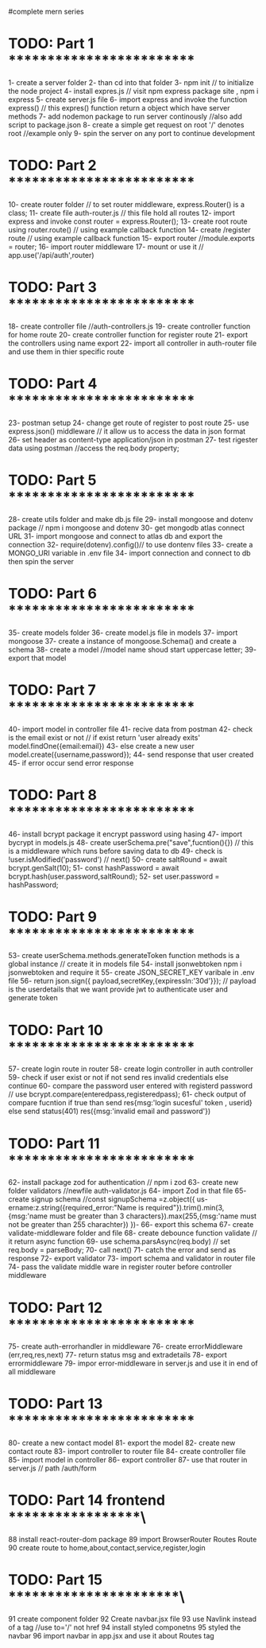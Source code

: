 #complete mern series

# TODO: Part 1 **\*\*\*\***\*\***\*\*\*\***\*\*\*\***\*\*\*\***\*\***\*\*\*\***

1- create a server folder
2- than cd into that folder
3- npm init // to initialize the node project
4- install expres.js // visit npm express package site , npm i express
5- create server.js file
6- import express and invoke the function express() // this expres() function return a object which have server methods
7- add nodemon package to run server continously //also add script to package.json
8- create a simple get request on root '/' denotes root //example only
9- spin the server on any port to continue development

# TODO: Part 2 **\*\*\*\***\*\***\*\*\*\***\*\*\*\***\*\*\*\***\*\***\*\*\*\***

10- create router folder // to set router middleware, express.Router() is a class;
11- create file auth-router.js // this file hold all routes
12- import express and invoke const router = express.Router();
13- create root route using router.route() // using example callback function
14- create /register route // using example callback function
15- export router //module.exports = router;
16- import router middleware
17- mount or use it // app.use('/api/auth',router)

# TODO: Part 3 **\*\*\*\***\*\***\*\*\*\***\*\*\*\***\*\*\*\***\*\***\*\*\*\***

18- create controller file //auth-controllers.js
19- create controller function for home route
20- create controller function for register route
21- export the controllers using name export
22- import all controller in auth-router file and use them in thier specific route

# TODO: Part 4 **\*\*\*\***\*\***\*\*\*\***\*\*\*\***\*\*\*\***\*\***\*\*\*\***

23- postman setup
24- change get route of register to post route
25- use express.json() middleware // it allow us to access the data in json format
26- set header as content-type application/json in postman
27- test rigester data using postman //access the req.body property;

# TODO: Part 5 **\*\*\*\***\*\***\*\*\*\***\*\*\*\***\*\*\*\***\*\***\*\*\*\***

28- create utils folder and make db.js file
29- install mongoose and dotenv package // npm i mongoose and dotenv
30- get mongodb atlas connect URL
31- import mongoose and connect to atlas db and export the connection
32- require(dotenv).config()// to use dontenv files
33- create a MONGO_URI variable in .env file
34- import connection and connect to db then spin the server

# TODO: Part 6 **\*\*\*\***\*\***\*\*\*\***\*\*\*\***\*\*\*\***\*\***\*\*\*\***

35- create models folder
36- create model.js file in models
37- import mongoose
37- create a instance of mongoose.Schema() and create a schema
38- create a model //model name shoud start uppercase letter;
39- export that model

# TODO: Part 7 **\*\*\*\***\*\***\*\*\*\***\*\*\*\***\*\*\*\***\*\***\*\*\*\***

40- import model in controller file
41- recive data from postman
42- check is the email exist or not // if exist return 'user already exits' model.findOne({email:email})
43- else create a new user model.create({username,password});
44- send response that user created
45- if error occur send error response

# TODO: Part 8 **\*\*\*\***\*\***\*\*\*\***\*\*\*\***\*\*\*\***\*\***\*\*\*\***

46- install bcrypt package it encrypt password using hasing
47- import bycrypt in models.js
48- create userSchema.pre("save",fucntion(){}) // this is a middleware which runs before saving data to db
49- check is !user.isModified('password') // next()
50- create saltRound = await bcrypt.genSalt(10);
51- const hashPassword = await bcrypt.hash(user.password,saltRound);
52- set user.password = hashPassword;

# TODO: Part 9 **\*\*\*\***\*\***\*\*\*\***\*\*\*\***\*\*\*\***\*\***\*\*\*\***

53- create userSchema.methods.generateToken function methods is a global instance // create it in models file
54- install jsonwebtoken npm i jsonwebtoken and require it
55- create JSON_SECRET_KEY varibale in .env file
56- return json.sign({ payload,secretKey,{expiressIn:'30d'}}); // payload is the userdetails that we want provide jwt to authenticate user and generate token

# TODO: Part 10 **\*\*\*\***\*\***\*\*\*\***\*\*\*\***\*\*\*\***\*\***\*\*\*\***

57- create login route in router
58- create login controller in auth controller
59- check if user exist or not if not send res invalid credentials else continue
60- compare the password user entered with registerd password // use bcrypt.compare(enteredpass,registeredpass);
61- check output of compare fucntion if true than send res{msg:'login sucesful' token , userid} else send status(401) res({msg:'invalid email and password'})

# TODO: Part 11 **\*\*\*\***\*\***\*\*\*\***\*\*\*\***\*\*\*\***\*\***\*\*\*\***

62- install package zod for authentication // npm i zod
63- create new folder validators //newfile auth-validator.js
64- import Zod in that file
65- create signup schema //const signupSchema =z.object({
us-ername:z.string({required_error:"Name is required"}).trim().min(3,{msg:'name must be greater than 3 characters}).max(255,{msg:'name must not be greater than 255 charachter})
})-
66- export this schema
67- create validate-middleware folder and file
68- create debounce function validate // it return async function
69- use schema.parsAsync(req.body) // set req.body = parseBody;
70- call next()
71- catch the error and send as response
72- export validator
73- import schema and validator in router file
74- pass the validate middle ware in register router before controller middleware

# TODO: Part 12 **\*\*\*\***\*\***\*\*\*\***\*\*\*\***\*\*\*\***\*\***\*\*\*\***

75- create auth-errorhandler in middleware
76- create errorMiddleware (err,req,res,next)
77- return status msg and extradetails
78- export errormiddleware
79- impor error-middleware in server.js and use it in end of all middleware

# TODO: Part 13 **\*\*\*\***\*\***\*\*\*\***\*\*\*\***\*\*\*\***\*\***\*\*\*\***

80- create a new contact model
81- export the model
82- create new contact route
83- import controller to router file
84- create controller file
85- import model in controller
86- export controller
87- use that router in server.js // path /auth/form

# TODO: Part 14 frontend **\*\*\*\***\*\***\*\*\*\***\*\*\*\*\*\*\*\

88 install react-router-dom package
89 import BrowserRouter Routes Route
90 create route to home,about,contact,service,register,login

# TODO: Part 15 **\*\*\*\***\*\***\*\*\*\***\*\*\*\***\*\*\*\***\*\*\*\*\

91 create component folder
92 Create navbar.jsx file
93 use Navlink instead of a tag //use to='/' not href
94 install styled componetns
95 styled the navbar
96 import navbar in app.jsx and use it about Routes tag
